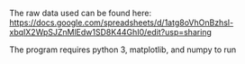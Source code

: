 The raw data used can be found here:
https://docs.google.com/spreadsheets/d/1atg8oVhOnBzhsl-xbqIX2WpSJZnMlEdw1SD8K44GhI0/edit?usp=sharing

The program requires python 3, matplotlib, and numpy to run
